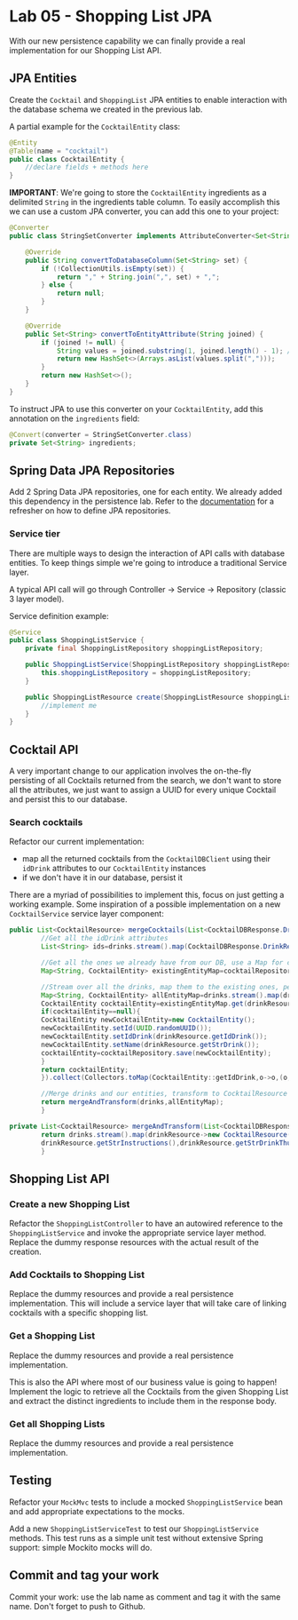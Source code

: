 # Lab 05 - Shopping List JPA
With our new persistence capability we can finally provide a real implementation for our Shopping List API.

## JPA Entities
Create the ``Cocktail`` and ``ShoppingList`` JPA entities to enable interaction with the database schema we created in
the previous lab.

A partial example for the ``CocktailEntity`` class:

```java
@Entity
@Table(name = "cocktail")
public class CocktailEntity {
    //declare fields + methods here
}
```

**IMPORTANT**: We're going to store the ``CocktailEntity`` ingredients as a delimited ``String`` in the ingredients
table column. To easily accomplish this we can use a custom JPA converter, you can add this one to your project:

```java
@Converter
public class StringSetConverter implements AttributeConverter<Set<String>, String> {

    @Override
    public String convertToDatabaseColumn(Set<String> set) {
        if (!CollectionUtils.isEmpty(set)) {
            return "," + String.join(",", set) + ",";
        } else {
            return null;
        }
    }

    @Override
    public Set<String> convertToEntityAttribute(String joined) {
        if (joined != null) {
            String values = joined.substring(1, joined.length() - 1); //Removes leading and trailing commas
            return new HashSet<>(Arrays.asList(values.split(",")));
        }
        return new HashSet<>();
    }
}
```

To instruct JPA to use this converter on your ``CocktailEntity``, add this annotation on the ``ingredients`` field:

```java
@Convert(converter = StringSetConverter.class)
private Set<String> ingredients;
```

## Spring Data JPA Repositories

Add 2 Spring Data JPA repositories, one for each entity. We already added this dependency in the persistence lab. Refer
to the [documentation](https://docs.spring.io/spring-data/jpa/docs/current/reference/html/#repositories.definition) for
a refresher on how to define JPA repositories.

### Service tier

There are multiple ways to design the interaction of API calls with database entities. To keep things simple we're going
to introduce a traditional Service layer.

A typical API call will go through Controller -> Service -> Repository (classic 3 layer model).

Service definition example:

```java
@Service
public class ShoppingListService {
    private final ShoppingListRepository shoppingListRepository;

    public ShoppingListService(ShoppingListRepository shoppingListRepository) {
        this.shoppingListRepository = shoppingListRepository;
    }

    public ShoppingListResource create(ShoppingListResource shoppingListResource) {
        //implement me
    }
}
```

## Cocktail API

A very important change to our application involves the on-the-fly persisting of all Cocktails returned from the search,
we don't want to store all the attributes, we just want to assign a UUID for every unique Cocktail and persist this to
our database.

### Search cocktails
Refactor our current implementation:

* map all the returned cocktails from the ``CocktailDBClient`` using their ``idDrink`` attributes to
  our ``CocktailEntity`` instances
* if we don't have it in our database, persist it

There are a myriad of possibilities to implement this, focus on just getting a working example. Some inspiration of a
possible implementation on a new ``CocktailService`` service layer component:

```java
public List<CocktailResource> mergeCocktails(List<CocktailDBResponse.DrinkResource>drinks){
        //Get all the idDrink attributes
        List<String> ids=drinks.stream().map(CocktailDBResponse.DrinkResource::getIdDrink).collect(Collectors.toList());

        //Get all the ones we already have from our DB, use a Map for convenient lookup
        Map<String, CocktailEntity> existingEntityMap=cocktailRepository.findByIdDrinkIn(ids).stream().collect(Collectors.toMap(CocktailEntity::getIdDrink,o->o,(o,o2)->o));

        //Stream over all the drinks, map them to the existing ones, persist a new one if not existing
        Map<String, CocktailEntity> allEntityMap=drinks.stream().map(drinkResource->{
        CocktailEntity cocktailEntity=existingEntityMap.get(drinkResource.getIdDrink());
        if(cocktailEntity==null){
        CocktailEntity newCocktailEntity=new CocktailEntity();
        newCocktailEntity.setId(UUID.randomUUID());
        newCocktailEntity.setIdDrink(drinkResource.getIdDrink());
        newCocktailEntity.setName(drinkResource.getStrDrink());
        cocktailEntity=cocktailRepository.save(newCocktailEntity);
        }
        return cocktailEntity;
        }).collect(Collectors.toMap(CocktailEntity::getIdDrink,o->o,(o,o2)->o));

        //Merge drinks and our entities, transform to CocktailResource instances
        return mergeAndTransform(drinks,allEntityMap);
        }

private List<CocktailResource> mergeAndTransform(List<CocktailDBResponse.DrinkResource>drinks,Map<String, CocktailEntity> allEntityMap){
        return drinks.stream().map(drinkResource->new CocktailResource(allEntityMap.get(drinkResource.getIdDrink()).getId(),drinkResource.getStrDrink(),drinkResource.getStrGlass(),
        drinkResource.getStrInstructions(),drinkResource.getStrDrinkThumb(),getIngredients(drinkResource))).collect(Collectors.toList());
        }
```

## Shopping List API

### Create a new Shopping List

Refactor the ``ShoppingListController`` to have an autowired reference to the ``ShoppingListService`` and invoke the
appropriate service layer method. Replace the dummy response resources with the actual result of the creation.

### Add Cocktails to Shopping List

Replace the dummy resources and provide a real persistence implementation. This will include a service layer that will
take care of linking cocktails with a specific shopping list.

### Get a Shopping List

Replace the dummy resources and provide a real persistence implementation.

This is also the API where most of our business value is going to happen! Implement the logic to retrieve all the
Cocktails from the given Shopping List and extract the distinct ingredients to include them in the response body.

### Get all Shopping Lists

Replace the dummy resources and provide a real persistence implementation.

## Testing

Refactor your ``MockMvc`` tests to include a mocked ``ShoppingListService`` bean and add appropriate expectations to the
mocks.

Add a new ``ShoppingListServiceTest`` to test our ``ShoppingListService`` methods. This test runs as a simple unit test
without extensive Spring support: simple Mockito mocks will do.

## Commit and tag your work

Commit your work: use the lab name as comment and tag it with the same name. Don't forget to push to Github.